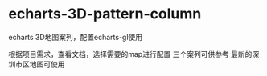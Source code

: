 # echarts-3D-pattern-column
echarts 3D地图案列，配置echarts-gl使用


根据项目需求，查看文档，选择需要的map进行配置
三个案列可供参考
最新的深圳市区地图可使用
